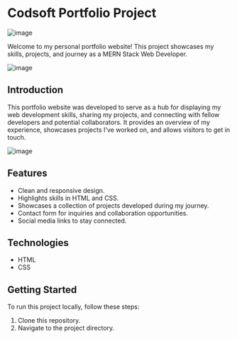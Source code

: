 # Codsoft Portfolio Project

![image](https://github.com/divyan7982/codsoft_task2/assets/131895243/fe8a2ee3-7037-4ffd-a830-a9feb4ba307a)

Welcome to my personal portfolio website! This project showcases my skills, projects, and journey as a MERN Stack Web Developer.

![image](https://github.com/divyan7982/codsoft_task2/assets/131895243/e14b499b-83f5-4b73-846e-cf6af9a528cd)



## Introduction

This portfolio website was developed to serve as a hub for displaying my web development skills, sharing my projects, and connecting with fellow developers and potential collaborators. It provides an overview of my experience, showcases projects I've worked on, and allows visitors to get in touch.

![image](https://github.com/divyan7982/codsoft_task2/assets/131895243/3d067b7c-1c95-4070-b7bb-1118f0968da3)


## Features

- Clean and responsive design.
- Highlights skills in HTML and CSS.
- Showcases a collection of projects developed during my journey.
- Contact form for inquiries and collaboration opportunities.
- Social media links to stay connected.

## Technologies

- HTML
- CSS


## Getting Started

To run this project locally, follow these steps:

1. Clone this repository.
2. Navigate to the project directory.



